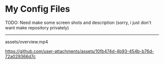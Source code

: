 # My Config Files

TODO: Need make some screen shots and description
(sorry, i just don't want make repository privately<D-e>)

---

assets/overview.mp4

https://github.com/user-attachments/assets/10fb474d-4b93-454b-b76d-72a029366d7c

